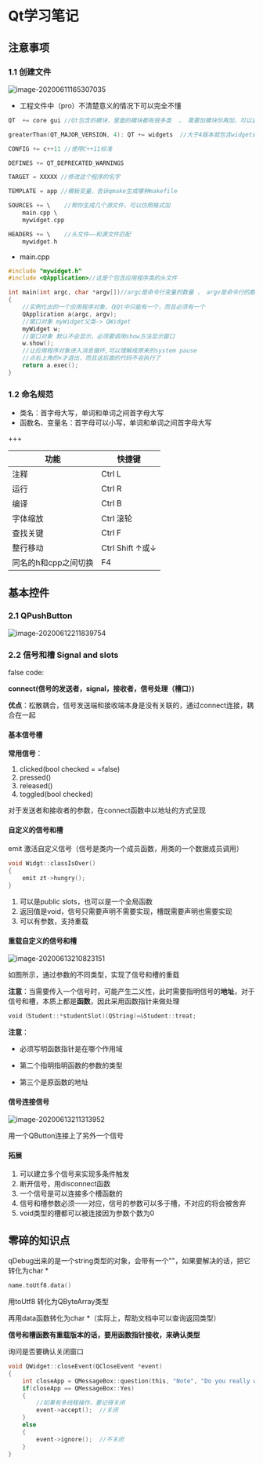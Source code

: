 # Qt学习笔记

## 注意事项

### 1.1 创建文件

![image-20200611165307035](E:\Cxx的文件夹\笔记\Qt学习笔记\Qt学习笔记.assets\image-20200611165307035.png)

 

+ 工程文件中（pro）不清楚意义的情况下可以完全不懂

```C++
QT  += core gui //Qt包含的模块，里面的模块都有很多类  ， 需要加模块你再加，可以进到类帮助文档里面看要不要加。

greaterThan(QT_MAJOR_VERSION, 4): QT += widgets  //大于4版本就包含widgets模块

CONFIG += c++11 //使用C++11标准

DEFINES += QT_DEPRECATED_WARNINGS

TARGET = XXXXX //修改这个程序的名字

TEMPLATE = app //模板变量，告诉qmake生成哪种makefile

SOURCES += \    //帮你生成几个源文件，可以仿照格式加
    main.cpp \
    mywidget.cpp

HEADERS += \    //头文件——和源文件匹配
    mywidget.h
```





+ main.cpp

```C++
#include "mywidget.h"
#include <QApplication>//这是个包含应用程序类的头文件

int main(int argc, char *argv[])//argc是命令行变量的数量 ， argv是命令行的数组
{
    //实例化出的一个应用程序对象，在Qt中只能有一个，而且必须有一个
    QApplication a(argc, argv);
    //窗口对象 myWidget父类-> QWidget
    myWidget w;
    //窗口对象 默认不会显示，必须要调用show方法显示窗口
    w.show();
    //让应用程序对象进入消息循环,可以理解成原来的system pause
    //点右上角的×才退出，而且这后面的代码不会执行了
    return a.exec();
}
```



### 1.2 命名规范

+ 类名：首字母大写，单词和单词之间首字母大写
+ 函数名、变量名：首字母可以小写，单词和单词之间首字母大写

+++

| 功能                 | 快捷键          |
| -------------------- | --------------- |
| 注释                 | Ctrl L          |
| 运行                 | Ctrl R          |
| 编译                 | Ctrl B          |
| 字体缩放             | Ctrl 滚轮       |
| 查找关键             | Ctrl F          |
| 整行移动             | Ctrl Shift ↑或↓ |
| 同名的h和cpp之间切换 | F4              |



## 基本控件

### 2.1 QPushButton

![image-20200612211839754](E:\Cxx的文件夹\笔记\Qt学习笔记\Qt学习笔记.assets\image-20200612211839754.png)



### 2.2 信号和槽 Signal and slots

false code:

**connect(信号的发送者，signal，接收者，信号处理（槽口）)**

**优点**：松散耦合，信号发送端和接收端本身是没有关联的，通过connect连接，耦合在一起



#### 基本信号槽

**常用信号**：

1. clicked(bool checked = =false)
2. pressed()
3. released()
4. toggled(bool checked)



对于发送者和接收者的参数，在connect函数中以地址的方式呈现



#### 自定义的信号和槽

emit 激活自定义信号（信号是类内一个成员函数，用类的一个数据成员调用）

```C++
void Widgt::classIsOver()
{
    emit zt->hungry(); 
}
```



1. 可以是public slots，也可以是一个全局函数
2. 返回值是void，信号只需要声明不需要实现，槽既需要声明也需要实现
3. 可以有参数，支持重载



#### 重载自定义的信号和槽

![image-20200613210823151](E:\Cxx的文件夹\笔记\Qt学习笔记\Qt学习笔记.assets\image-20200613210823151.png)

如图所示，通过参数的不同类型，实现了信号和槽的重载



**注意**：当需要传入一个信号时，可能产生二义性，此时需要指明信号的**地址**，对于信号和槽，本质上都是**函数**，因此采用函数指针来做处理

```C++
void（Student::*studentSlot)(QString)=&Student::treat;
```

**注意**：

+ 必须写明函数指针是在哪个作用域

+ 第二个指明指明函数的参数的类型
+ 第三个是原函数的地址

#### 信号连接信号

![image-20200613211313952](E:\Cxx的文件夹\笔记\Qt学习笔记\Qt学习笔记.assets\image-20200613211313952.png)

用一个QButton连接上了另外一个信号

#### 拓展

1. 可以建立多个信号来实现多条件触发
2. 断开信号，用disconnect函数
3. 一个信号是可以连接多个槽函数的
4. 信号和槽参数必须一一对应，信号的参数可以多于槽，不对应的将会被舍弃
5. void类型的槽都可以被连接因为参数个数为0











































## 零碎的知识点

qDebug出来的是一个string类型的对象，会带有一个""，如果要解决的话，把它转化为char *

```C++
name.toUtf8.data()
```

用toUtf8 转化为QByteArray类型

再用data函数转化为char *（实际上，帮助文档中可以查询返回类型）



**信号和槽函数有重载版本的话，要用函数指针接收，来确认类型**



询问是否要确认关闭窗口

```c
void QWidget::closeEvent(QCloseEvent *event)
{
    int closeApp = QMessageBox::question(this, "Note", "Do you really want to exit?");
    if(closeApp == QMessageBox::Yes)
    {
        //如果有多线程操作，要记得关闭
        event->accept();  //关闭
    }
    else
    {
        event->ignore();  //不关闭
    }
}

```

